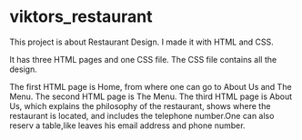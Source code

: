 # viktors_restaurant

This project is about Restaurant Design.
I made it with HTML and CSS.

It has three HTML pages and one CSS file. The CSS file contains all the design.

The first HTML page is Home, from where one can go to About Us and The Menu.
The second HTML page is The Menu.
The third HTML page is About Us, which explains the philosophy of the restaurant, shows where the restaurant is located, and includes the telephone number.One can also reserv a table,like leaves his email address and phone number.
 
